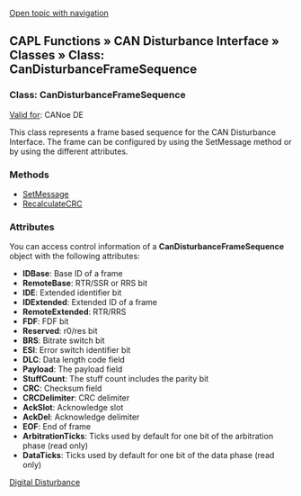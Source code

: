 [Open topic with navigation](../../../../../CANoeDEFamily.htm#Topics/CAPLFunctions/CANDisturbance/Classes/CAPLfunctionCanDisturbanceFrameSequence.md)

## CAPL Functions » CAN Disturbance Interface » Classes » Class: CanDisturbanceFrameSequence

### Class: CanDisturbanceFrameSequence

[Valid for](../../../Shared/FeatureAvailability.md): CANoe DE

This class represents a frame based sequence for the CAN Disturbance Interface. The frame can be configured by using the SetMessage method or by using the different attributes.

### Methods

- [SetMessage](../Functions/CAPLfunctionCanDisturbanceFrameSequenceSetMessage.md)
- [RecalculateCRC](../Functions/CAPLfunctionCanDisturbanceFrameSequenceRecalculateCRC.md)

### Attributes

You can access control information of a **CanDisturbanceFrameSequence** object with the following attributes:

- **IDBase**: Base ID of a frame
- **RemoteBase**: RTR/SSR or RRS bit
- **IDE**: Extended identifier bit
- **IDExtended**: Extended ID of a frame
- **RemoteExtended**: RTR/RRS
- **FDF**: FDF bit
- **Reserved**: r0/res bit
- **BRS**: Bitrate switch bit
- **ESI**: Error switch identifier bit
- **DLC**: Data length code field
- **Payload**: The payload field
- **StuffCount**: The stuff count includes the parity bit
- **CRC**: Checksum field
- **CRCDelimiter**: CRC delimiter
- **AckSlot**: Acknowledge slot
- **AckDel**: Acknowledge delimiter
- **EOF**: End of frame
- **ArbitrationTicks**: Ticks used by default for one bit of the arbitration phase (read only)
- **DataTicks**: Ticks used by default for one bit of the data phase (read only)

[Digital Disturbance](../../../CANoeCANalyzer/Interfaces/CANDisturbance/DigitalDisturbance.md)
